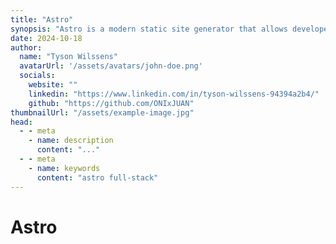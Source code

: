 ```yaml
---
title: "Astro"
synopsis: "Astro is a modern static site generator that allows developers to build fast, optimized websites with ease."
date: 2024-10-18
author:
  name: "Tyson Wilssens"
  avatarUrl: '/assets/avatars/john-doe.png'
  socials:
    website: ""
    linkedin: "https://www.linkedin.com/in/tyson-wilssens-94394a2b4/"
    github: "https://github.com/ONIxJUAN"
thumbnailUrl: "/assets/example-image.jpg"
head:
  - - meta
    - name: description
      content: "..."
  - - meta
    - name: keywords
      content: "astro full-stack"
---
```


# Astro
